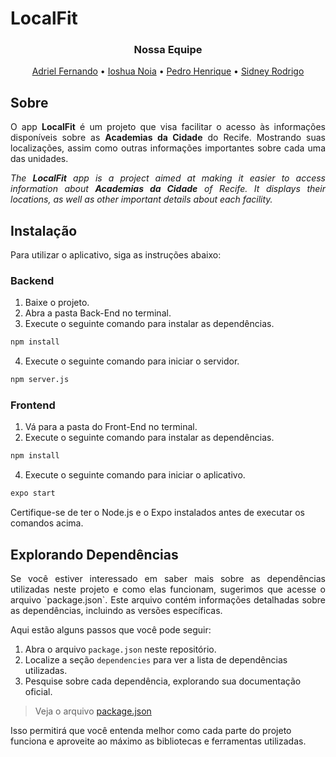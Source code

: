 # LocalFit

<h3 align = "center">Nossa Equipe</h3>
<p align = "center">
  <a href="https://github.com/AdrielFernando">Adriel Fernando</a>
   • 
  <a href="https://github.com/Ioshua-N">Ioshua Noia</a>
   • 
  <a href="https://github.com/PedroHCMelo">Pedro Henrique</a>
   • 
  <a href="https://github.com/SidneyRodrigo">Sidney Rodrigo</a>
</p>

## Sobre

<p align = "justify">O app <b>LocalFit</b> é um projeto que visa facilitar o acesso às informações disponíveis sobre as <b>Academias da Cidade</b> do Recife. Mostrando suas localizações, assim como outras informações importantes sobre cada uma das unidades.</p>

<p align = "justify"><i>The <b>LocalFit</b> app is a project aimed at making it easier to access information about <b>Academias da Cidade</b> of Recife. It displays their locations, as well as other important details about each facility.</i></p>

## Instalação

Para utilizar o aplicativo, siga as instruções abaixo:

### Backend

1. Baixe o projeto.
2. Abra a pasta Back-End no terminal.
3. Execute o seguinte comando para instalar as dependências.
```bash
npm install
```
4. Execute o seguinte comando para iniciar o servidor.
```bash
npm server.js
```

### Frontend

1. Vá para a pasta do Front-End no terminal.
2. Execute o seguinte comando para instalar as dependências.
```bash
npm install
```
4. Execute o seguinte comando para iniciar o aplicativo.
```bash
expo start
```

Certifique-se de ter o Node.js e o Expo instalados antes de executar os comandos acima.

## Explorando Dependências

<p align = "justify">Se você estiver interessado em saber mais sobre as dependências utilizadas neste projeto e como elas funcionam, sugerimos que acesse o arquivo `package.json`. Este arquivo contém informações detalhadas sobre as dependências, incluindo as versões específicas.</p>

Aqui estão alguns passos que você pode seguir:

1. Abra o arquivo `package.json` neste repositório.
2. Localize a seção `dependencies` para ver a lista de dependências utilizadas.
3. Pesquise sobre cada dependência, explorando sua documentação oficial.

> Veja o arquivo [package.json](https://github.com/Ioshua-N/LocalFit/blob/main/Front-End/package.json)

Isso permitirá que você entenda melhor como cada parte do projeto funciona e aproveite ao máximo as bibliotecas e ferramentas utilizadas.
